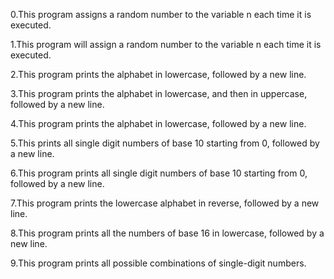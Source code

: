 0.This program assigns a random number to the variable n each time it is executed.

1.This program will assign a random number to the variable n each time it is executed.

2.This program prints the alphabet in lowercase, followed by a new line.

3.This program prints the alphabet in lowercase, and then in uppercase, followed by a new line.

4.This program prints the alphabet in lowercase, followed by a new line.

5.This prints all single digit numbers of base 10 starting from 0, followed by a new line.

6.This program prints all single digit numbers of base 10 starting from 0, followed by a new line.

7.This program prints the lowercase alphabet in reverse, followed by a new line.

8.This program prints all the numbers of base 16 in lowercase, followed by a new line.

9.This program  prints all possible combinations of single-digit numbers. 
